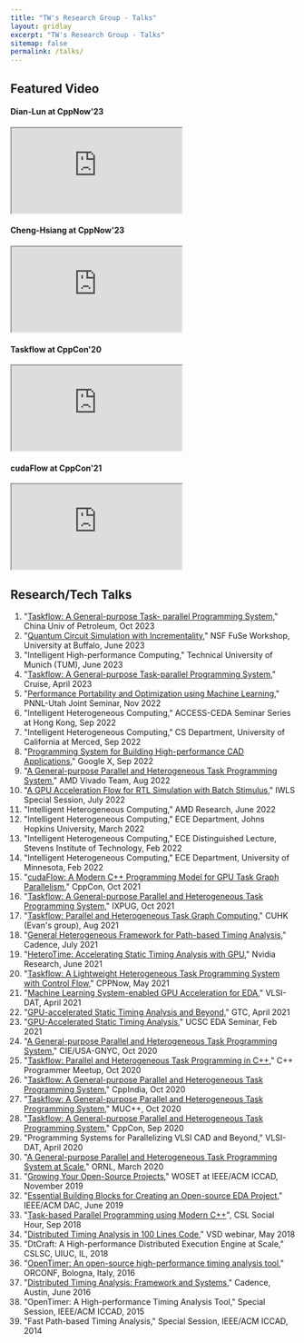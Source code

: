 ```yaml
---
title: "TW's Research Group - Talks"
layout: gridlay
excerpt: "TW's Research Group - Talks"
sitemap: false
permalink: /talks/
---
```


## Featured Video

<div class="row">
<div class="col-sm-6">
  <h4 class="badge badge-primary">Dian-Lun at CppNow'23</h4>
  <div class="embed-responsive embed-responsive-16by9"><iframe class="embed-responsive-item" src="https://www.youtube.com/embed/kIPzED3VD3w" allowfullscreen></iframe></div>
</div>
<div class="col-sm-6">
  <h4 class="badge badge-primary">Cheng-Hsiang at CppNow'23</h4>
  <div class="embed-responsive embed-responsive-16by9"><iframe class="embed-responsive-item" src="https://www.youtube.com/embed/AudA4WpTW6U" allowfullscreen></iframe></div>
</div>
</div>

<div class="row">
<div class="col-sm-6">
  <h4 class="badge badge-primary">Taskflow at CppCon'20</h4>
  <div class="embed-responsive embed-responsive-16by9"><iframe class="embed-responsive-item" src="https://www.youtube.com/embed/MX15huP5DsM" allowfullscreen></iframe></div>
</div>
<div class="col-sm-6">
  <h4 class="badge badge-primary">cudaFlow at CppCon'21</h4>
  <div class="embed-responsive embed-responsive-16by9"><iframe class="embed-responsive-item" src="https://www.youtube.com/embed/-tIQbIhTAv8" allowfullscreen></iframe></div>
</div>
</div>

## Research/Tech Talks

<ol>
<li>"<a href="{{ site.url }}{{ site.baseurl }}/talks/petroleum-23.pdf">Taskflow: A General-purpose Task- parallel Programming System</a>," China Univ of Petroleum, Oct 2023</li>
<li>"<a href="{{ site.url }}{{ site.baseurl }}/talks/2023-fuse-ub.pdf">Quantum Circuit Simulation with Incrementality</a>," NSF FuSe Workshop, University at Buffalo, June 2023</li>
<li>"Intelligent High-performance Computing," Technical University of Munich (TUM), June 2023</li>
<li>"<a href="{{ site.url }}{{ site.baseurl }}/talks/cruise-23.pdf">Taskflow: A General-purpose Task-parallel Programming System</a>," Cruise, April 2023</li>
<li>"<a href="{{ site.url }}{{ site.baseurl }}/talks/pnnl-utah-22.pdf">Performance Portability and Optimization using Machine Learning</a>," PNNL-Utah Joint Seminar, Nov 2022</li>
<li>"Intelligent Heterogeneous Computing," ACCESS-CEDA Seminar Series at Hong Kong, Sep 2022</li>
<li>"Intelligent Heterogeneous Computing," CS Department, University of California at Merced, Sep 2022</li>
<li>"<a href="{{ site.url }}{{ site.baseurl }}/talks/seminar-x-090222.pdf">Programming System for Building High-performance CAD Applications</a>," Google X, Sep 2022</li>
<li>"<a href="{{ site.url }}{{ site.baseurl }}/talks/xilinx-22.pdf">A General-purpose Parallel and Heterogeneous Task Programming System</a>," AMD Vivado Team, Aug 2022</li>
<li>"<a href="{{ site.url }}{{ site.baseurl }}/talks/iwls22.pdf">A GPU Acceleration Flow for RTL Simulation with Batch Stimulus</a>," IWLS Special Session, July 2022</li>
<li>"Intelligent Heterogeneous Computing," AMD Research, June 2022</li>
<li>"Intelligent Heterogeneous Computing," ECE Department, Johns Hopkins University, March 2022</li>
<li>"Intelligent Heterogeneous Computing," ECE Distinguished Lecture, Stevens Institute of Technology, Feb 2022</li>
<li>"Intelligent Heterogeneous Computing," ECE Department, University of Minnesota, Feb 2022</li>
<li>"<a href="{{ site.url }}{{ site.baseurl }}/talks/cpp-con-21.pdf">cudaFlow: A Modern C++ Programming Model for GPU Task Graph Parallelism</a>," CppCon, Oct 2021</li>
<li>"<a href="{{ site.url }}{{ site.baseurl }}/talks/ixpug-21.pdf">Taskflow: A General-purpose Parallel and Heterogeneous Task Programming System</a>," IXPUG, Oct 2021</li>
<li>"<a href="{{ site.url }}{{ site.baseurl }}/talks/cuhk-evan-seminar-21.pdf">Taskflow&#58; Parallel and Heterogeneous Task Graph Computing</a>," CUHK (Evan's group), Aug 2021</li>
<li>"<a href="{{ site.url }}{{ site.baseurl }}/talks/yasin_gpu_sta_talk_cadence_21.pdf">General Heterogeneous Framework for Path-based Timing Analysis</a>," Cadence, July 2021</li>
<li>"<a href="{{ site.url }}{{ site.baseurl }}/talks/HeteroTime-Nvidia-21.pdf">HeteroTime: Accelerating Static Timing Analysis with GPU</a>," Nvidia Research, June 2021</li>
<li>"<a href="{{ site.url }}{{ site.baseurl }}/talks/cppnow-21.pdf">Taskflow: A Lightweight Heterogeneous Task Programming System with Control Flow</a>," CPPNow, May 2021</li>
<li>"<a href="{{ site.url }}{{ site.baseurl }}/talks/vlsi-dat-21.pdf">Machine Learning System-enabled GPU Acceleration for EDA</a>," VLSI-DAT, April 2021</li>
<li>"<a href="{{ site.url }}{{ site.baseurl }}/talks/gtc-21.pdf">GPU-accelerated Static Timing Analysis and Beyond</a>," GTC, April 2021</li>
<li>"<a href="{{ site.url }}{{ site.baseurl }}/talks/ucsc-eda-seminar-21.pdf">GPU-Accelerated Static Timing Analysis</a>," UCSC EDA Seminar, Feb 2021</li>
<li>"<a href="{{ site.url }}{{ site.baseurl }}/talks/cie-gnyc-20.pdf">A General-purpose Parallel and Heterogeneous Task Programming System</a>," CIE/USA-GNYC, Oct 2020</li>
<li>"<a href="{{ site.url }}{{ site.baseurl }}/talks/cppcon-20.pdf">Taskflow: Parallel and Heterogeneous Task Programming in C++</a>," C++ Programmer Meetup, Oct 2020</li>
<li>"<a href="{{ site.url }}{{ site.baseurl }}/talks/cppcon-20.pdf">Taskflow: A General-purpose Parallel and Heterogeneous Task Programming System</a>," CppIndia, Oct 2020</li>
<li>"<a href="{{ site.url }}{{ site.baseurl }}/talks/muc++-20.pdf">Taskflow: A General-purpose Parallel and Heterogeneous Task Programming System</a>," MUC++, Oct 2020</li>
<li>"<a href="{{ site.url }}{{ site.baseurl }}/talks/cppcon-20.pdf">Taskflow: A General-purpose Parallel and Heterogeneous Task Programming System</a>," CppCon, Sep 2020</li>
<li>"Programming Systems for Parallelizing VLSI CAD and Beyond," VLSI-DAT, April 2020</li>
<li>"<a href="{{ site.url }}{{ site.baseurl }}/talks/ornl-20.pdf">A General-purpose Parallel and Heterogeneous Task Programming System at Scale</a>," ORNL, March 2020</li>
<li>"<a href="{{ site.url }}{{ site.baseurl }}/talks/woset19.pdf">Growing Your Open-Source Projects</a>," WOSET at IEEE/ACM ICCAD, November 2019</li>
<li>"<a href="{{ site.url }}{{ site.baseurl }}/talks/dac19-invited.pdf">Essential Building Blocks for Creating an Open-source EDA Project</a>," IEEE/ACM DAC, June 2019</li>
<li>"<a href="{{ site.url }}{{ site.baseurl }}/talks/cslsh18.pdf">Task-based Parallel Programming using Modern C++</a>", CSL Social Hour, Sep 2018</li>
<li>"<a href="{{ site.url }}{{ site.baseurl }}/talks/vsd18.pdf">Distributed Timing Analysis in 100 Lines Code</a>," VSD webinar, May 2018</li>
<li>"DtCraft: A High-performance Distributed Execution Engine at Scale," CSLSC, UIUC, IL, 2018</li>
<li>"<a href="{{ site.url }}{{ site.baseurl }}/talks/orconf16.pdf">OpenTimer: An open-source high-performance timing analysis tool</a>," ORCONF, Bologna, Italy, 2016</li>
<li>"<a href="{{ site.url }}{{ site.baseurl }}/talks/cadence16.pdf">Distributed Timing Analysis: Framework and Systems</a>," Cadence, Austin, June 2016</li>
<li>"OpenTimer: A High-performance Timing Analysis Tool," Special Session, IEEE/ACM ICCAD, 2015</li>
<li>"Fast Path-based Timing Analysis," Special Session, IEEE/ACM ICCAD, 2014</li>

</ol>
  
<br>


